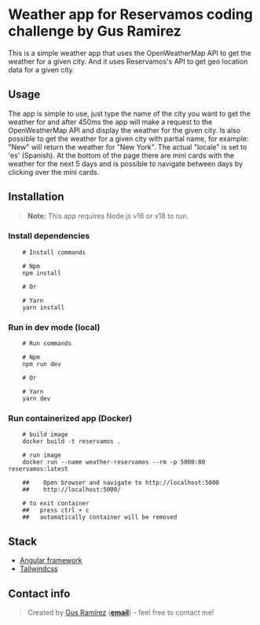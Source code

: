 # Weather app for Reservamos coding challenge by Gus Ramirez

This is a simple weather app that uses the OpenWeatherMap API to get the weather for a given city.
And it uses Reservamos's API to get geo location data for a given city.

## Usage

The app is simple to use, just type the name of the city you want to get the weather for and after 450ms the app will make a request to the OpenWeatherMap API and display the weather for the given city.
Is also possible to get the weather for a given city with partial name, for example: "New" will return the weather for "New York".
The actual "locale" is set to 'es' (Spanish).
At the bottom of the page there are mini cards with the weather for the next 5 days and is possible to navigate between days by clicking over the mini cards.

## Installation

> **Note:** This app requires Node.js v16 or v18 to run.

### Install dependencies

```shell
    # Install commands

    # Npm
    npm install

    # Or

    # Yarn
    yarn install
```

### Run in dev mode (local)

```shell
    # Run commands

    # Npm
    npm run dev

    # Or

    # Yarn
    yarn dev
```

### Run containerized app (Docker)

```shell
    # build image
    docker build -t reservamos .

    # run image
    docker run --name weather-reservamos --rm -p 5000:80 reservamos:latest

    ##    Open browser and navigate to http://localhost:5000
    ##    http://localhost:5000/

    # to exit container
    ##   press ctrl + c
    ##   automatically container will be removed
```

## Stack

- [Angular framework](https://angular.io/)
- [Tailwindcss](https://tailwindcss.com/)

## Contact info

> Created by [Gus Ramírez](https://gusramirez.dev) ([**email**](mailto:g.ram.bt@hotmail.com)) - feel free to contact me!

